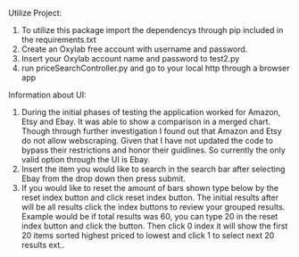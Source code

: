 Utilize Project: 
  
  1. To utilize this package import the dependencys through pip included in the requirements.txt
  2. Create an Oxylab free account with username and password.
  3. Insert your Oxylab account name and password to test2.py
  4. run priceSearchController.py and go to your local http through a browser app

Information about UI:

  1. During the initial phases of testing the application worked for Amazon, Etsy and Ebay. It was able to show a comparison in a merged chart. Though through further investigation I found out that Amazon and Etsy do not allow webscraping. Given that I have not updated the code to bypass their restrictions and honor their guidlines. So currently the only valid option through the UI is Ebay.
  2. Insert the item you would like to search in the search bar after selecting Ebay from the drop down then press submit.
  3. If you would like to reset the amount of bars shown type below by the reset index button and click reset index button. The initial results after will be all results click the index buttons to review your grouped results. Example would be if total results was 60, you can type 20 in the reset index button and click the button. Then click 0 index it will show the first 20 items sorted highest priced to lowest and click 1 to select next 20 results ext..
  
